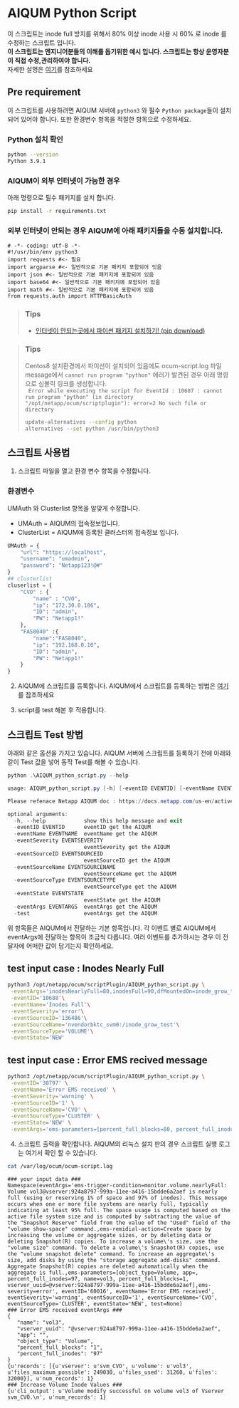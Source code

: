 # AIQUM Python Script
이 스크립트는 inode full 방지를 위해서 80% 이상 inode 사용 시 60% 로 inode 를 수정하는 스크립트 입니다.</br>
**이 스크립트는 엔지니어분들의 이해를 돕기위한 예시 입니다. 스크립트는 항상 운영자분이 직접 수정,관리하여야 합니다.** </br>
자세한 설명은 [여기](https://dev.azure.com/sangwon0200/NetApp_KR_Cloud_KB/_wiki/wikis/NetApp_KR_Cloud_KB.wiki/360/AIQUM-Alert-%EB%B0%9C%EC%83%9D-%EC%8B%9C-Script%EA%B0%80-%EC%8B%A4%ED%96%89%EB%90%98%EB%8F%84%EB%A1%9D-%EC%84%A4%EC%A0%95%ED%95%98%EB%A0%A4%EB%A9%B4-%EC%96%B4%EB%96%BB%EA%B2%8C-%ED%95%B4%EC%95%BC%ED%95%A9%EB%8B%88%EA%B9%8C)를 참조하세요

## Pre requirement
이 스크립트를 사용하려면 AIQUM 서버에 ```python3``` 와 필수 ```Python package```들이 설치되어 있어야 합니다.
또한 환경변수 항목을 적절한 항목으로 수정하세요.
### Python 설치 확인
```bash
python --version
Python 3.9.1
```
### AIQUM이 외부 인터넷이 가능한 경우
아래 명령으로 필수 패키지를 설치 합니다.

```bash
pip install -r requirements.txt
```
### 외부 인터넷이 안되는 경우 AIQUM에 아래 패키지들을 수동 설치합니다.

```
# -*- coding: utf-8 -*-
#!/usr/bin/env python3
import requests #<- 필요
import argparse #<- 일반적으로 기본 패키지 포함되어 잇음
import json #<- 일반적으로 기본 패키지에 포함되어 있음
import base64 #<- 일반적으로 기본 패키지에 포함되어 있음
import math #<- 일반적으로 기본 패키지에 포함되어 있음
from requests.auth import HTTPBasicAuth
```
> ### Tips 
> - [인터넷이 안되는곳에서 파이썬 패키지 설치하기! (pip download)](https://stricky.tistory.com/92)

> ### Tips
> Centos8 설치환경에서 파이선이 설치되어 있음에도 ocum-script.log 파일 message에서 ```cannot run program "python"``` 에러가 발견된 경우 아래 명령으로 심볼릭 링크를 생성합니다.</br>
> ``` Error while executing the script for EventId : 10687 : cannot run program "python" (in directory "/opt/netapp/ocum/scriptplugin"): error=2 No such file or directory```
> ```bash
> update-alternatives --config python
> alternatives --set python /usr/bin/python3
> ```
## 스크립트 사용법
1. 스크립트 파일을 열고 환경 변수 항목을 수정합니다.


### 환경변수
UMAuth 와 Clusterlist 항목을 알맞게 수정합니다.
- UMAuth = AIQUM의 접속정보입니다.
- ClusterList = AIQUM에 등록된 클러스터의 접속정보 입니다.

```python
UMAuth = {
    "url": "https://localhost",
    "username": "umadmin",
    "password": "Netapp123!@#"
}
## clusterlist
cluserlist = {
    "CVO" : {
        "name" : "CVO",
        "ip": "172.30.0.186",
        "ID": "admin",
        "PW": "Netapp1!"
    },
    "FAS8040" :{
        "name":"FAS8040",
        "ip": "192.168.0.10",
        "ID": "admin",
        "PW": "Netapp1!"
    }
}
```

2. AIQUM에 스크립트를 등록합니다.
AIQUM에서 스크립트를 등록하는 방법은 [여기](https://dev.azure.com/sangwon0200/NetApp_KR_Cloud_KB/_wiki/wikis/NetApp_KR_Cloud_KB.wiki/360/AIQUM-Alert-%EB%B0%9C%EC%83%9D-%EC%8B%9C-Script%EA%B0%80-%EC%8B%A4%ED%96%89%EB%90%98%EB%8F%84%EB%A1%9D-%EC%84%A4%EC%A0%95%ED%95%98%EB%A0%A4%EB%A9%B4-%EC%96%B4%EB%96%BB%EA%B2%8C-%ED%95%B4%EC%95%BC%ED%95%A9%EB%8B%88%EA%B9%8C)를 참조하세요

3. script를 test 해본 후 적용합니다.

## 스크립트 Test 방법
아래와 같은 옵션을 가지고 있습니다.
AIQUM 서버에 스크립트를 등록하기 전에 아래와 같이 Test 값을 넣어 동작 Test를 해볼 수 있습니다.

```powershell
python .\AIQUM_python_script.py --help
```

```powershell
usage: AIQUM_python_script.py [-h] [-eventID EVENTID] [-eventName EVENTNAME] [-eventSeverity EVENTSEVERITY] [-eventSourceID EVENTSOURCEID] [-eventSourceName EVENTSOURCENAME] [-eventSourceType EVENTSOURCETYPE] [-eventState EVENTSTATE] [-eventArgs EVENTARGS] [-test]

Please refenace Netapp AIQUM doc : https://docs.netapp.com/us-en/active-iq-unified-manager/events/concept_how_scripts_work_with_alerts.html

optional arguments:
  -h, --help            show this help message and exit
  -eventID EVENTID      eventID get the AIQUM
  -eventName EVENTNAME  eventName get the AIQUM
  -eventSeverity EVENTSEVERITY
                        eventSeverity get the AIQUM
  -eventSourceID EVENTSOURCEID
                        eventSourceID get the AIQUM
  -eventSourceName EVENTSOURCENAME
                        eventSourceName get the AIQUM
  -eventSourceType EVENTSOURCETYPE
                        eventSourceType get the AIQUM
  -eventState EVENTSTATE
                        eventState get the AIQUM
  -eventArgs EVENTARGS  eventArgs get the AIQUM
  -test                 eventArgs get the AIQUM
```

위 항목들은 AIQUM에서 전달하는 기본 항목입니다. 각 이벤트 별로 AIQUM에서 eventArgs에 전달하는 항목이 조금씩 다릅니다. 여러 이벤트를 추가하시는 경우 이 전달자에 어떠한 값이 담기는지 확인하세요.

## test input case : Inodes Nearly Full
```bash
python3 /opt/netapp/ocum/scriptPlugin/AIQUM_python_script.py \
 -eventArgs='inodesNearlyFull=80,inodesFull=90,dfMountedOn=inode_grow_test,dfKBytesTotal=5100273664,dfKBytesUsed=211736,dfKBytesPercent=0.004151463508605957,dfInodesTotal=49995,dfInodesUsed=46365,dfInodesPercent=92.73927392739274' \
 -eventID='10688'\
 -eventName='Inodes Full'\
 -eventSeverity='error'\
 -eventSourceID='136486'\
 -eventSourceName='nvendorbktc_svm0:/inode_grow_test'\
 -eventSourceType='VOLUME'\
 -eventState='NEW'
```

## test input case : Error EMS recived message
```bash
python3 /opt/netapp/ocum/scriptPlugin/AIQUM_python_script.py \
 -eventID='30797' \
 -eventName='Error EMS received' \
 -eventSeverity='warning' \
 -eventSourceID='1' \
 -eventSourceName='CVO' \
 -eventSourceType='CLUSTER' \
 -eventState='NEW' \
 -eventArgs='ems-parameters=[percent_full_blocks=80, percent_full_inodes=90, app=ErrorEMSAlert7, vserver_uuid=924a8797-999a-11ee-a416-15bdde6a2aef, object_type=volume, name=vol2],ems-severity=error'
```
4. 스크립트 출력을 확인합니다.
AIQUM의 리눅스 설치 판의 경우 스크립트 실행 로그는 여기서 확인 할 수 있습니다.
```bash
cat /var/log/ocum/ocum-script.log
```
```log
### your input data ###
Namespace(eventArgs='ems-trigger-condition=monitor.volume.nearlyFull: Volume vol3@vserver:924a8797-999a-11ee-a416-15bdde6a2aef is nearly full (using or reserving 1% of space and 97% of inodes). This message occurs when one or more file systems are nearly full, typically indicating at least 95% full. The space usage is computed based on the active file system size and is computed by subtracting the value of the "Snapshot Reserve" field from the value of the "Used" field of the "volume show-space" command.,ems-remidial-action=Create space by increasing the volume or aggregate sizes, or by deleting data or deleting Snapshot(R) copies. To increase a volume\'s size, use the "volume size" command. To delete a volume\'s Snapshot(R) copies, use the "volume snapshot delete" command. To increase an aggregate\'s size, add disks by using the "storage aggregate add-disks" command. Aggregate Snapshot(R) copies are deleted automatically when the aggregate is full.,ems-parameters=[object_type=Volume, app=, percent_full_inodes=97, name=vol3, percent_full_blocks=1, vserver_uuid=@vserver:924a8797-999a-11ee-a416-15bdde6a2aef],ems-severity=error', eventID='60016', eventName='Error EMS received', eventSeverity='warning', eventSourceID='1', eventSourceName='CVO', eventSourceType='CLUSTER', eventState='NEW', test=None)
### Error EMS received eventArgs ###
{
   "name": "vol3",
   "vserver_uuid": "@vserver:924a8797-999a-11ee-a416-15bdde6a2aef",
   "app": "",
   "object_type": "Volume",
   "percent_full_blocks": "1",
   "percent_full_inodes": "97"
}
{u'records': [{u'vserver': u'svm_CVO', u'volume': u'vol3', u'files_maximum_possible': 249030, u'files_used': 31260, u'files': 32000}], u'num_records': 1}
### Increase Volume Inode Values ###
{u'cli_output': u'Volume modify successful on volume vol3 of Vserver svm_CVO.\n', u'num_records': 1}

```
